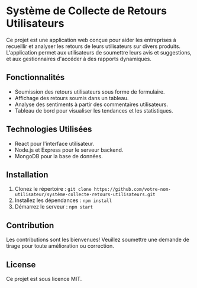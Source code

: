 # Système de Collecte de Retours Utilisateurs

Ce projet est une application web conçue pour aider les entreprises à recueillir et analyser les retours de leurs utilisateurs sur divers produits. L'application permet aux utilisateurs de soumettre leurs avis et suggestions, et aux gestionnaires d'accéder à des rapports dynamiques.

## Fonctionnalités
- Soumission des retours utilisateurs sous forme de formulaire.
- Affichage des retours soumis dans un tableau.
- Analyse des sentiments à partir des commentaires utilisateurs.
- Tableau de bord pour visualiser les tendances et les statistiques.

## Technologies Utilisées
- React pour l'interface utilisateur.
- Node.js et Express pour le serveur backend.
- MongoDB pour la base de données.

## Installation
1. Clonez le répertoire : `git clone https://github.com/votre-nom-utilisateur/système-collecte-retours-utilisateurs.git`
2. Installez les dépendances : `npm install`
3. Démarrez le serveur : `npm start`

## Contribution
Les contributions sont les bienvenues! Veuillez soumettre une demande de tirage pour toute amélioration ou correction.

## License
Ce projet est sous licence MIT.
